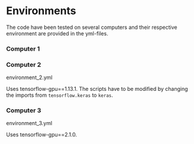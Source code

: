 # Environments

The code have been tested on several computers and their respective environment are provided in the yml-files.

### Computer 1

### Computer 2

environment_2.yml

Uses tensorflow-gpu==1.13.1. The scripts have to be modified by changing the imports from `tensorflow.keras` to `keras`.

### Computer 3

environment_3.yml

Uses tensorflow-gpu==2.1.0.
